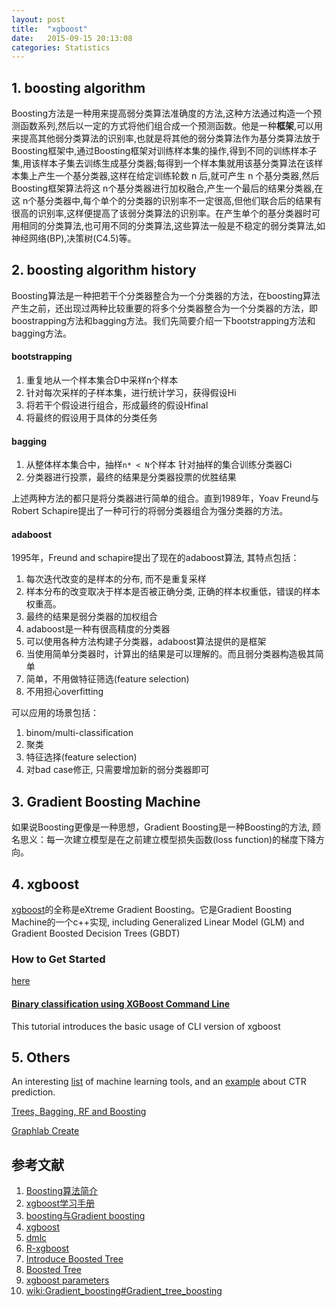 ```yaml
---
layout: post
title:  "xgboost"
date:   2015-09-15 20:13:08
categories: Statistics
---
```


## 1. boosting algorithm

Boosting方法是一种用来提高弱分类算法准确度的方法,这种方法通过构造一个预测函数系列,然后以一定的方式将他们组合成一个预测函数。他是一种**框架**,可以用来提高其他弱分类算法的识别率,也就是将其他的弱分类算法作为基分类算法放于Boosting框架中,通过Boosting框架对训练样本集的操作,得到不同的训练样本子集,用该样本子集去训练生成基分类器;每得到一个样本集就用该基分类算法在该样本集上产生一个基分类器,这样在给定训练轮数 n 后,就可产生 n 个基分类器,然后Boosting框架算法将这 n个基分类器进行加权融合,产生一个最后的结果分类器,在这 n个基分类器中,每个单个的分类器的识别率不一定很高,但他们联合后的结果有很高的识别率,这样便提高了该弱分类算法的识别率。在产生单个的基分类器时可用相同的分类算法,也可用不同的分类算法,这些算法一般是不稳定的弱分类算法,如神经网络(BP),决策树(C4.5)等。



## 2. boosting algorithm history

Boosting算法是一种把若干个分类器整合为一个分类器的方法，在boosting算法产生之前，还出现过两种比较重要的将多个分类器整合为一个分类器的方法，即boostrapping方法和bagging方法。我们先简要介绍一下bootstrapping方法和bagging方法。

#### bootstrapping
1. 重复地从一个样本集合D中采样n个样本
2. 针对每次采样的子样本集，进行统计学习，获得假设Hi
3. 将若干个假设进行组合，形成最终的假设Hfinal
4. 将最终的假设用于具体的分类任务

#### bagging
1. 从整体样本集合中，抽样`n* < N`个样本 针对抽样的集合训练分类器Ci
2. 分类器进行投票，最终的结果是分类器投票的优胜结果

上述两种方法的都只是将分类器进行简单的组合。直到1989年，Yoav Freund与Robert Schapire提出了一种可行的将弱分类器组合为强分类器的方法。


#### adaboost
1995年，Freund and schapire提出了现在的adaboost算法, 其特点包括：
1. 每次迭代改变的是样本的分布, 而不是重复采样
2. 样本分布的改变取决于样本是否被正确分类, 正确的样本权重低，错误的样本权重高。
3. 最终的结果是弱分类器的加权组合
4. adaboost是一种有很高精度的分类器
5. 可以使用各种方法构建子分类器，adaboost算法提供的是框架
6. 当使用简单分类器时，计算出的结果是可以理解的。而且弱分类器构造极其简单
7. 简单，不用做特征筛选(feature selection)
8. 不用担心overfitting

可以应用的场景包括：
1. binom/multi-classification
2. 聚类
3. 特征选择(feature selection)
4. 对bad case修正, 只需要增加新的弱分类器即可

## 3. Gradient Boosting Machine

如果说Boosting更像是一种思想，Gradient Boosting是一种Boosting的方法, 顾名思义：每一次建立模型是在之前建立模型损失函数(loss function)的梯度下降方向。


## 4. xgboost

[xgboost][xgboost]的全称是eXtreme Gradient Boosting。它是Gradient Boosting Machine的一个c++实现,  including Generalized Linear Model (GLM) and Gradient Boosted Decision Trees (GBDT)

### How to Get Started
[here](https://github.com/dmlc/xgboost/blob/master/doc/index.md)

#### [Binary classification using XGBoost Command Line](https://github.com/dmlc/xgboost/blob/master/demo/binary_classification)
This tutorial introduces the basic usage of CLI version of xgboost



## 5. Others
An interesting [list](http://blog.csdn.net/lovewinder/article/details/42009353) of machine learning tools, and an [example](http://demo.netfoucs.com/hero_fantao/article/details/42747281) about CTR prediction.

[Trees, Bagging, RF and Boosting](http://jessica2.msri.org/attachments/10778/10778-boost.pdf)

[Graphlab Create](https://dato.com)


## 参考文献
1. [Boosting算法简介](http://baidutech.blog.51cto.com/4114344/743809/)
2. [xgboost学习手册](http://blog.sina.com.cn/s/blog_602935330102w4e4.html)
3. [boosting与Gradient boosting](http://www.cnblogs.com/LeftNotEasy/archive/2011/01/02/machine-learning-boosting-and-gradient-boosting.html)
4. [xgboost](https://github.com/dmlc/xgboost)
5. [dmlc](http://dmlc.ml/)
6. [R-xgboost](http://cos.name/2015/03/xgboost/?replytocom=6610)
7. [Introduce Boosted Tree](http://homes.cs.washington.edu/~tqchen/pdf/BoostedTree.pdf)
8. [Boosted Tree](http://www.52cs.org/?p=429)
9. [xgboost parameters](http://blog.csdn.net/zc02051126/article/details/46711047)
10. [wiki:Gradient_boosting#Gradient_tree_boosting](https://en.wikipedia.org/wiki/Gradient_boosting#Gradient_tree_boosting)

[xgboost]: https://github.com/dmlc/xgboost

